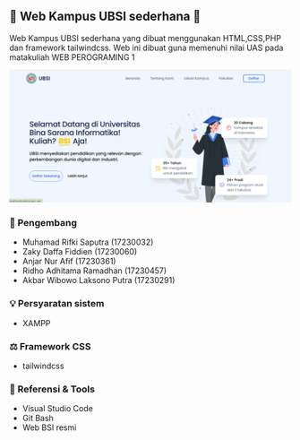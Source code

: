 ## 📝 Web Kampus UBSI sederhana 📝
Web Kampus UBSI sederhana yang dibuat menggunakan HTML,CSS,PHP dan framework tailwindcss. Web ini dibuat guna memenuhi nilai UAS pada matakuliah WEB PEROGRAMING 1

![](https://github.com/zkcodee/UAS-WEB-PROGRAMMING-1-WEB-UBSI/blob/main/asset/tampilan%20web%20(hero%20section).png?raw=true)

### 🙉 Pengembang
- Muhamad Rifki Saputra (17230032)
- Zaky Daffa Fiddien (17230060)
- Anjar Nur Afif (17230361)
- Ridho Adhitama Ramadhan (17230457)
- Akbar Wibowo Laksono Putra (17230291)

### 💡 Persyaratan sistem
- XAMPP

### ⚖️ Framework CSS 
- tailwindcss 

### 🔨 Referensi & Tools
- Visual Studio Code
- Git Bash
- Web BSI resmi
